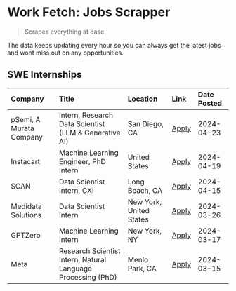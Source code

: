 # Work Fetch: Jobs Scrapper
> Scrapes everything at ease

The data keeps updating every hour so you can always get the latest jobs and wont miss out on any opportunities.

## SWE Internships
<!--START_SECTION:workfetch-->
| Company                 | Title                                                        | Location                | Link                                                                                                                                                                                                                                                                         | Date Posted   |
|:------------------------|:-------------------------------------------------------------|:------------------------|:-----------------------------------------------------------------------------------------------------------------------------------------------------------------------------------------------------------------------------------------------------------------------------|:--------------|
| pSemi, A Murata Company | Intern, Research Data Scientist (LLM & Generative AI)        | San Diego, CA           | [Apply](https://www.linkedin.com/jobs/view/intern-research-data-scientist-llm-generative-ai-at-psemi-a-murata-company-3887074168?position=4&pageNum=0&refId=eI64Jb086oHrv3y95PGhzw%3D%3D&trackingId=xgvPcf7%2BiEZXyE3Dclz6cw%3D%3D&trk=public_jobs_jserp-result_search-card) | 2024-04-23    |
| Instacart               | Machine Learning Engineer, PhD Intern                        | United States           | [Apply](https://www.linkedin.com/jobs/view/machine-learning-engineer-phd-intern-at-instacart-3901991739?position=2&pageNum=0&refId=eI64Jb086oHrv3y95PGhzw%3D%3D&trackingId=DIhGXWZmFvzyWtqdYsRbkA%3D%3D&trk=public_jobs_jserp-result_search-card)                            | 2024-04-19    |
| SCAN                    | Data Scientist Intern, CXI                                   | Long Beach, CA          | [Apply](https://www.linkedin.com/jobs/view/data-scientist-intern-cxi-at-scan-3899690492?position=10&pageNum=0&refId=eI64Jb086oHrv3y95PGhzw%3D%3D&trackingId=Y0VQTG%2FYyPaEM6ULJub6zw%3D%3D&trk=public_jobs_jserp-result_search-card)                                         | 2024-04-15    |
| Medidata Solutions      | Data Scientist Intern                                        | New York, United States | [Apply](https://www.linkedin.com/jobs/view/data-scientist-intern-at-medidata-solutions-3810253704?position=9&pageNum=0&refId=eI64Jb086oHrv3y95PGhzw%3D%3D&trackingId=A6vXjysHnJSIvzo6ABW%2BbA%3D%3D&trk=public_jobs_jserp-result_search-card)                                | 2024-03-26    |
| GPTZero                 | Machine Learning Intern                                      | New York, NY            | [Apply](https://www.linkedin.com/jobs/view/machine-learning-intern-at-gptzero-3860723963?position=8&pageNum=0&refId=eI64Jb086oHrv3y95PGhzw%3D%3D&trackingId=P4BEnLCpf4FwJWo2xrV89w%3D%3D&trk=public_jobs_jserp-result_search-card)                                           | 2024-03-17    |
| Meta                    | Research Scientist Intern, Natural Language Processing (PhD) | Menlo Park, CA          | [Apply](https://www.linkedin.com/jobs/view/research-scientist-intern-natural-language-processing-phd-at-meta-3858718375?position=7&pageNum=0&refId=eI64Jb086oHrv3y95PGhzw%3D%3D&trackingId=gVLiUNThvdzPDUVia%2FimrQ%3D%3D&trk=public_jobs_jserp-result_search-card)          | 2024-03-15    |
<!--END_SECTION:workfetch-->
